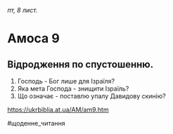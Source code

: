 
_пт, 8 лист._

# Амоса 9

## Відродження по спустошенню.
1. Господь - Бог лише для Ізраїля?
2. Яка мета Господа - знищити Ізраїль?
3. Що означає - поставлю упалу Давидову скинію?

https://ukrbiblia.at.ua/AM/am9.htm 

#щоденне_читання
